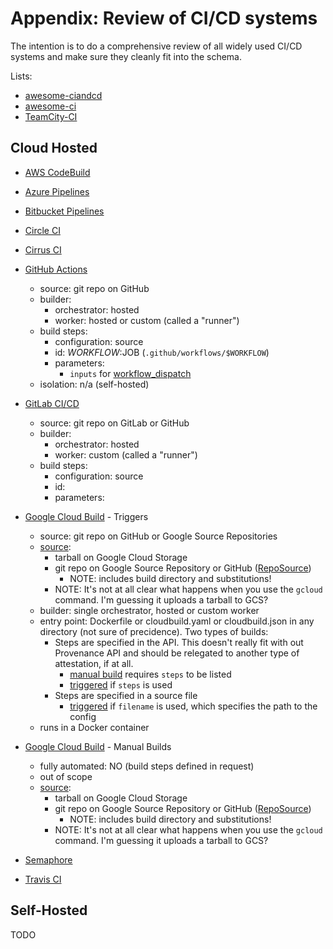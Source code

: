 # Appendix: Review of CI/CD systems

The intention is to do a comprehensive review of all widely used CI/CD systems
and make sure they cleanly fit into the schema.

Lists:

*   [awesome-ciandcd](https://github.com/cicdops/awesome-ciandcd)
*   [awesome-ci](https://github.com/ligurio/awesome-ci)
*   [TeamCity-CI](https://github.com/HariSekhon/TeamCity-CI#ci-systems)

## Cloud Hosted

*   [AWS CodeBuild](https://docs.aws.amazon.com/codebuild/index.html)

*   [Azure Pipelines](https://docs.microsoft.com/en-us/azure/devops/pipelines/)

*   [Bitbucket Pipelines](https://support.atlassian.com/bitbucket-cloud/docs/build-test-and-deploy-with-pipelines/)

*   [Circle CI](https://circleci.com/docs/)

*   [Cirrus CI](https://cirrus-ci.org/guide/quick-start/)

*   [GitHub Actions](https://docs.github.com/en/actions)

    *   source: git repo on GitHub
    *   builder:
        *   orchestrator: hosted
        *   worker: hosted or custom (called a "runner")
    *   build steps:
        *   configuration: source
        *   id: $WORKFLOW:$JOB (`.github/workflows/$WORKFLOW`)
        *   parameters:
            *   `inputs` for
                [workflow_dispatch](https://docs.github.com/en/actions/managing-workflow-runs/manually-running-a-workflow)
    *   isolation: n/a (self-hosted)

*   [GitLab CI/CD](https://docs.gitlab.com/ee/ci/)

    *   source: git repo on GitLab or GitHub
    *   builder:
        *   orchestrator: hosted
        *   worker: custom (called a "runner")
    *   build steps:
        *   configuration: source
        *   id:
        *   parameters:

*   [Google Cloud Build](https://cloud.google.com/cloud-build/docs) - Triggers

    *   source: git repo on GitHub or Google Source Repositories
    *   [source](https://cloud.google.com/cloud-build/docs/api/reference/rest/v1/projects.builds#source):
        *   tarball on Google Cloud Storage
        *   git repo on Google Source Repository or GitHub
            ([RepoSource](https://cloud.google.com/cloud-build/docs/api/reference/rest/v1/RepoSource))
            *   NOTE: includes build directory and substitutions!
        *   NOTE: It's not at all clear what happens when you use the `gcloud`
            command. I'm guessing it uploads a tarball to GCS?
    *   builder: single orchestrator, hosted or custom worker
    *   entry point: Dockerfile or cloudbuild.yaml or cloudbuild.json in any
        directory (not sure of precidence). Two types of builds:
        *   Steps are specified in the API. This doesn't really fit with out
            Provenance API and should be relegated to another type of
            attestation, if at all.
            *   [manual build](https://cloud.google.com/cloud-build/docs/api/reference/rest/v1/projects.builds/create)
                requires `steps` to be listed
            *   [triggered](https://cloud.google.com/cloud-build/docs/api/reference/rest/v1/projects.triggers/create)
                if `steps` is used
        *   Steps are specified in a source file
            *   [triggered](https://cloud.google.com/cloud-build/docs/api/reference/rest/v1/projects.triggers/create)
                if `filename` is used, which specifies the path to the config
    *   runs in a Docker container

*   [Google Cloud Build](https://cloud.google.com/cloud-build/docs) - Manual
    Builds

    *   fully automated: NO (build steps defined in request)
    *   out of scope
    *   [source](https://cloud.google.com/cloud-build/docs/api/reference/rest/v1/projects.builds#source):
        *   tarball on Google Cloud Storage
        *   git repo on Google Source Repository or GitHub
            ([RepoSource](https://cloud.google.com/cloud-build/docs/api/reference/rest/v1/RepoSource))
            *   NOTE: includes build directory and substitutions!
        *   NOTE: It's not at all clear what happens when you use the `gcloud`
            command. I'm guessing it uploads a tarball to GCS?

*   [Semaphore](https://docs.semaphoreci.com)

*   [Travis CI](https://docs.travis-ci.com)

## Self-Hosted

TODO
